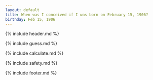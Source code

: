 ```yaml
---
layout: default
title: When was I conceived if I was born on February 15, 1906?
birthday: Feb 15, 1906
---
```


{% include header.md %}

{% include guess.md %}

{% include calculate.md %}

{% include safety.md %}

{% include footer.md %}



